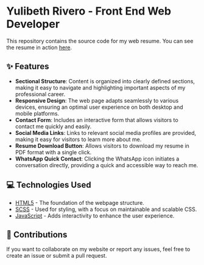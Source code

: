 # Yulibeth Rivero - Front End Web Developer

This repository contains the source code for my web resume. You can see the resume in action [here](https://yul1b3th.github.io).

## ✨ Features

- **Sectional Structure**: Content is organized into clearly defined sections, making it easy to navigate and highlighting important aspects of my professional career.
- **Responsive Design**: The web page adapts seamlessly to various devices, ensuring an optimal user experience on both desktop and mobile platforms.
- **Contact Form**: Includes an interactive form that allows visitors to contact me quickly and easily.
- **Social Media Links**: Links to relevant social media profiles are provided, making it easy for visitors to learn more about me.
- **Resume Download Button**: Allows visitors to download my resume in PDF format with a single click.
- **WhatsApp Quick Contact**: Clicking the WhatsApp icon initiates a conversation directly, providing a quick and accessible way to reach me.

## 💻 Technologies Used

- [HTML5](https://developer.mozilla.org/en-US/docs/Web/HTML) - The foundation of the webpage structure.
- [SCSS](https://sass-lang.com/) - Used for styling, with a focus on maintainable and scalable CSS.
- [JavaScript](https://developer.mozilla.org/en-US/docs/Web/JavaScript) - Adds interactivity to enhance the user experience.


## 🤝 Contributions

If you want to collaborate on my website or report any issues, feel free to create an issue or submit a pull request.
